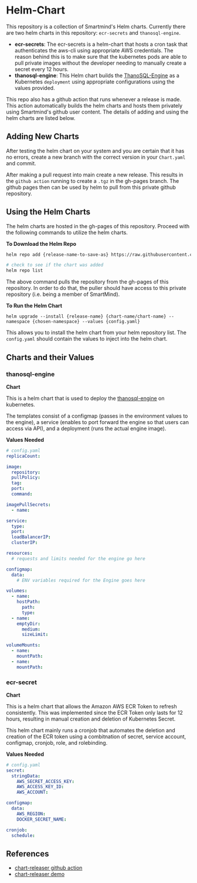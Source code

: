 # __Helm-Chart__
This repository is a collection of Smartmind's Helm charts. Currently there are two helm charts in this repository: `ecr-secrets` and `thanosql-engine`. 
- __ecr-secrets__: The ecr-secrets is a helm-chart that hosts a cron task that authenticates the aws-cli using appropriate AWS credentials. The reason behind this is to make sure that the kubernetes pods are able to pull private images without the developer needing to manually create a secret every 12 hours. 
- __thanosql-engine__: This Helm chart builds the [ThanoSQL-Engine](https://github.com/smartmind-team/thanosql-engine) as a Kubernetes `deployment` using appropriate configurations using the values provided.

This repo also has a github action that runs whenever a release is made. This action automatically builds the helm charts and hosts them privately using Smartmind's github user content. The details of adding and using the helm charts are listed below. 


## __Adding New Charts__
After testing the helm chart on your system and you are certain that it has no errors, create a new branch with the correct version in your `Chart.yaml` and commit. 

After making a pull request into main create a new release. This results in the `github action` running to create a `.tgz` in the gh-pages branch. The github pages then can be used by helm to pull from this private github repository.

## __Using the Helm Charts__
The helm charts are hosted in the gh-pages of this repository. Proceed with the following commands to utilize the helm charts.

__To Download the Helm Repo__
```bash
helm repo add {release-name-to-save-as} https://raw.githubusercontent.com/smartmind-team/helm-chart/gh-pages --username {github-username} --password {github-access-token}

# check to see if the chart was added
helm repo list
```
The above command pulls the repository from the gh-pages of this repository. In order to do that, the puller should have access to this private repository (i.e. being a member of SmartMind).

__To Run the Helm Chart__
```
helm upgrade --install {release-name} {chart-name/chart-name} --namespace {chosen-namespace} --values {config.yaml}
```
This allows you to install the helm chart from your helm repository list. The `config.yaml` should contain the values to inject into the helm chart. 

## __Charts and their Values__
### __thanosql-engine__
__Chart__

This is a helm chart that is used to deploy the [thanosql-engine](https://github.com/smartmind-team/thanosql-engine) on kubernetes.

The templates consist of a configmap (passes in the environment values to the engine), a service (enables to port forward the engine so that users can access via API), and a deployment (runs the actual engine image).

__Values Needed__

```yaml
# config.yaml
replicaCount: 

image:
  repository: 
  pullPolicy: 
  tag: 
  port: 
  command: 

imagePullSecrets:
  - name: 

service:
  type: 
  port: 
  loadBalancerIP: 
  clusterIP: 

resources:
  # requests and limits needed for the engine go here

configmap:
  data:
    # ENV variables required for the Engine goes here

volumes:
  - name: 
    hostPath:
      path: 
      type: 
  - name: 
    emptyDir:
      medium: 
      sizeLimit: 

volumeMounts:
  - name: 
    mountPath: 
  - name: 
    mountPath: 
```

### __ecr-secret__
__Chart__

This is a helm chart that allows the Amazon AWS ECR Token to refresh consistently. This was implemented since the ECR Token only lasts for 12 hours, resulting in manual creation and deletion of Kubernetes Secret.

This helm chart mainly runs a cronjob that automates the deletion and creation of the ECR token using a combitnation of secret, service account, configmap, cronjob, role, and rolebinding. 

__Values Needed__

```yaml
# config.yaml
secret:
  stringData:
    AWS_SECRET_ACCESS_KEY: 
    AWS_ACCESS_KEY_ID: 
    AWS_ACCOUNT: 

configmap:
  data:
    AWS_REGION:
    DOCKER_SECRET_NAME: 

cronjob:
  schedule: 
```



## References

- [chart-releaser github action](https://github.com/helm/chart-releaser-action)
- [chart-releaser demo](https://github.com/helm/charts-repo-actions-demo)
